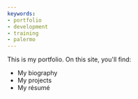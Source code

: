 ```yaml
---
keywords: 
- portfolio
- development
- training
- palermo
---
```


This is my portfolio.
On this site, you'll find:
* My biography
* My projects
* My résumé
